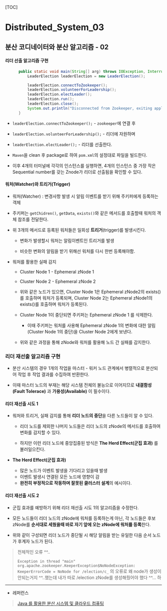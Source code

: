 [TOC]

# Distributed_System_03

## 분산 코디네이터와 분산 알고리즘 - 02

#### 리더 선출 알고리즘 구현

```java
      public static void main(String[] arg) throws IOException, InterruptedException, KeeperException {
          LeaderElection leaderElection = new LeaderElection();

          leaderElection.connectToZookeeper(); 
          leaderElection.volunteerForLeadership();
          leaderElection.electLeader();
          leaderElection.run();
          leaderElection.close();
          System.out.println("Disconnected from Zookeeper, exiting application");
      }
```

- `leaderElection.connectToZookeeper();` - `zookeeper`에 연결 후

- `leaderElection.volunteerForLeadership();` - 리더에 자원하며

- `leaderElection.electLeader();` - 리더를 선출한다.

- `Maven`을 clean 후 package로 하여 `pom.xml`의 설정대로 파일을 빌드한다.

- 이후 4개의 터미널에 각각의 인스턴스를 실행하면, 4개의 인스턴스 중 가장 작은 Sequential number를 갖는 Znode가 리더로 선출됨을 확인할 수 있다.

#### 워처(Watcher)와 트리거(Trigger)

- 워처(Watcher) : 변경사항 발생 시 알림 이벤트를 받기 위해 주키퍼에게 등록하는 객체

- 주키퍼는 `getChidren()`, `getData`, `exists()`와 같은 메서드를 호출할때 워처의 객체 참조를 전달한다.

- 위 3개의 메서드로 등록된 워처들은 일회성 **트리거**(trigger)를 발생시킨다.
  
  - 변화가 발생할시 워처는 알림이벤트인 트리거를 발생
  
  - 비슷한 변화의 알림을 받기 위해선 워처를 다시 한번 등록해야함.

- 워처를 활용한 실패 감지
  
  - Cluster Node 1 - Ephemeral zNode 1
  
  - Cluster Node 2 - Ephemeral zNode 2
  
  - 위와 같은 노드가 있으면, Cluster Node 1은 Ephemeral zNode2의 exists()를 호출하며 워처가 등록되며, Cluster Node 2는 Ephemeral zNode1의 exists()를 호출하며 워처가 등록된다.
  
  - Cluster Node 1이 중단되면 주키퍼는 Ephemeral zNode 1 를 삭제한다.
    
    - 이때 주키퍼는 워처를 사용해 Ephemeral zNode 1의 변화에 대한 알림(Cluster Node 1의 중단)을 Cluster Node 2에게 보낸다.
  
  - 위와 같은 과정을 통해 zNode와 워처를 활용해 노드 간 실패를 감지한다.

### 리더 재선출 알고리즘 구현

- 분산 시스템의 경우 1개의 작업을 마스터 - 워커 노드 관계에서 병렬적으로 분산되어 작업 후 작업 결과를 수집하여 반환한다.

- 이때 마스터 노드의 부재는 해당 시스템 전체의 불능으로 이어지므로 **내결함성(Fault Tolerace)** 과 **가용성(Available)** 이 필수이다.

#### 리더 재선출 시도 1

- 워처와 트리거, 실패 감지를 통해 **리더 노드의 중단**을 다른 노드들이 알 수 있다.
  
  - 리더 노드를 제외한 나머지 노드들은 리더 노드의 zNode의 메서드를 호출하여 변화를 감지할 수 있다.
  
  - 하지만 이런 리더 노드에 중앙집중된 방식은 **The Herd Effect(군집 효과)** 를 불러일으킨다.

- **The Herd Effect(군집 효과)**
  
  - 많은 노드가 이벤트 발생을 기다리고 있을때 발생
  - 이벤트 발생시 연결된 모든 노드에 영향이 감
  - **완전히 부정적으로 작동하며 잘못된 클러스터 설계**의 예시이다.

#### 리더 재선출 시도 2

- 군집 효과를 예방하기 위해 리더 재선출 시도 1의 알고리즘을 수정한다.

- 모든 노드들이 리더 노드의 zNode에 워처를 등록하는게 아닌, 각 노드들은 후보 zNode를 **순서대로 세웠을때 바로 자기 앞에 오는 zNode에 워처를 등록**한다.

- 위와 같이 구성되면 리더 노드가 중단될 시 해당 알림을 받는 유일한 다음 순서 노드가 후계자 노드가 된다.

> 전체적인 오류 ^^..
> 
> `Exception in thread "main" org.apache.zookeeper.KeeperException$NoNodeException: KeeperErrorCode = NoNode for /election/c_` 의 오류로 왜 node가 생성이 안되는거지 ^^..했는데 내가 따로 /election zNode를 생성해줬어야 했다 ^^... 하

---

- 레퍼런스

> [Java 를 활용한 분산 시스템 및 클라우드 컴퓨팅](https://www.udemy.com/course/java-distributed-system/)
